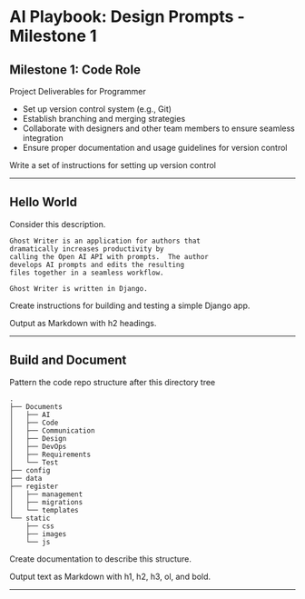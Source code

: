 # AI Playbook: Design Prompts - Milestone 1

## Milestone 1: Code Role

Project Deliverables for Programmer

- Set up version control system (e.g., Git)
- Establish branching and merging strategies
- Collaborate with designers and other team members to ensure seamless integration
- Ensure proper documentation and usage guidelines for version control

Write a set of instructions for setting up version control

---

## Hello World

Consider this description.

    Ghost Writer is an application for authors that 
    dramatically increases productivity by
    calling the Open AI API with prompts.  The author 
    develops AI prompts and edits the resulting
    files together in a seamless workflow.

    Ghost Writer is written in Django.

Create instructions for building and testing a simple Django app.

Output as Markdown with h2 headings.

---

## Build and Document

Pattern the code repo structure after this directory tree

    .
    ├── Documents
    │   ├── AI
    │   ├── Code
    │   ├── Communication
    │   ├── Design
    │   ├── DevOps
    │   ├── Requirements
    │   └── Test
    ├── config
    ├── data
    ├── register
    │   ├── management
    │   ├── migrations
    │   └── templates
    └── static
        ├── css
        ├── images
        └── js

Create documentation to describe this structure.

Output text as Markdown with h1, h2, h3, ol, and bold.

---

